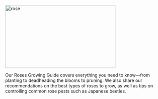 <!DOCTYPE html>
<html>
	<head>
		<title>Image</title>
	</head>
	<body>
		<img src="C:\D\rose.jfif" alt="rose" width="350" height="200">
		<p>Our Roses Growing Guide covers everything you need to know—from planting to deadheading the blooms to pruning. We also share our recommendations on the best types of roses to grow, as well as tips on controlling common rose pests such as Japanese beetles.</p>
	</body>
</html>